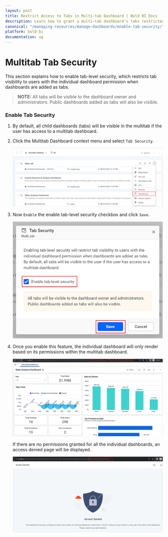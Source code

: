 ```yaml
---
layout: post
title: Restrict Access to Tabs in Multi-tab Dashboard | Bold BI Docs
description: Learn how to grant a multi-tab dashboard's tabs restricted access with a specified permission and view those tabs in Bold BI application.
canonical: "/managing-resources/manage-dashboards/enable-tab-security/"
platform: bold-bi
documentation: ug
---
```


# Multitab Tab Security

This section explains how to enable tab-level security, which restricts tab visibility to users with the individual dashboard permission when dashboards are added as tabs.

> **NOTE:**  All tabs will be visible to the dashboard owner and administrators. Public dashboards added as tabs will also be visible.

### Enable Tab Security

1.  By default, all child dashboards (tabs) will be visible in the multitab if the user has access to a multitab dashboard.

2.  Click the Multitab Dashboard context menu and select `Tab Security`.

    ![Tab Security Menu](/static/assets/managing-resources/manage-dashboards/images/tab-security-menu.png)

3.  Now `Enable` the enable tab-level security checkbox and click `Save`.

    ![Get Security Dialog](/static/assets/managing-resources/manage-dashboards/images/enable-tab-security.png)

4. Once you enable this feature, the individual dashboard will only render based on its permissions within the multitab dashboard.

    ![Multitab dashboard render](/static/assets/managing-resources/manage-dashboards/images/individual-dashboard-render.png)

    If there are no permissions granted for all the individual dashboards, an access denied page will be displayed.

    ![Access Denied Page](/static/assets/managing-resources/manage-dashboards/images/enabled-tab-security-render.png)


